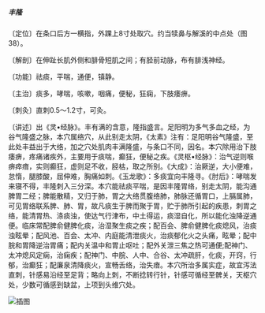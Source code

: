 ##### 丰隆

〔定位〕在条口后方一横指，外踝上8寸处取穴。约当犊鼻与解溪的中点处（图38）。

〔解剖〕在伸趾长肌外侧和腓骨短肌之间；有胫前动脉，布有腓浅神经。

〔功能〕祛痰，平喘，通便，镇静。

〔主治〕痰多，哮喘，咳嗽，咽痛，便秘，狂痫，下肢痿痹。

〔刺灸〕直刺0.5〜1.2寸，可灸。

〔讲述〕出《灵•经脉》。丰有满的含意，隆指盛言。足阳明为多气多血之经，为谷气隆盛之脉，本穴属络穴，从此别走太阴，《太素》注有：足阳明谷气隆盛，至此处丰益出于大络，加之穴处肌肉丰满隆盛，与条口不同，因名。本穴除用治下肢痿痹，疼痛诸疾外，主要用于痰喘，癫狂，便秘之疾。《灵枢•经脉》：治气逆则喉痹瘁瘖，实则癫狂，虚则足不收，胫枯，取之所别。《大成》：治厥逆，大小便难，怠惰，腿膝酸，屈伸难，胸痛如刺。《玉龙歌》：多痰宜向丰隆寻。《肘后》：哮喘发来寝不得，丰隆刺入三分深。本穴能祛痰平喘，是因丰隆胃络，别走太阴，能沟通脾胃二经；脾能散精，又归于肺，胃之大络贯腹络肺，肺脉还循胃口，上膈属肺，可见胃络联系脾、肺、胃，故凡痰生于脾而聚于胃，贮于肺所引起的疾患，刺胃之络，能清胃热、涤痰浊，使达气行津布，中土得运，痰湿自化，所以能化浊降逆通便。临床常配脾俞健脾化痰，治湿聚生痰之疾；配百会、脾俞健脾化痰熄风，治痰浊眩晕；配风池、百会、太冲、内庭能清泄痰火，治痰郁化火之头痛，眩晕；配中脘和胃降逆治胃痛；配内关温中和胃止呕吐；配外关泄三焦之热可通便;配神门、太冲熄风定痫，治痫疾；配神门、中脘、人中、合谷、太冲疏肝，化痰，开窍，行郁，治癫狂；配廉泉清降痰火，宣畅舌络，治失瘖。本穴所治多属实症，故宜泻法直刺，针感易沿经至足背；略向上刺，不断捻转行针，针感可循经至髀关，天枢穴处，少数可循感到缺盆，上项到头维穴处。

![插图](./img/图38.jpg)
